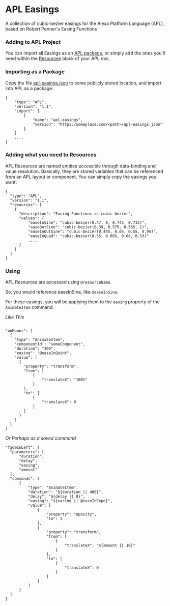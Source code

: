 # APL Easings

A collection of cubic-bezier easings for the Alexa Platform Language (APL), based on Robert Penner's Easing Functions

### Adding to APL Project

You can import all Easings as an [APL package](https://developer.amazon.com/pt-BR/docs/alexa/alexa-presentation-language/apl-package.html), or simply add the ones you'll need within the [Resources](https://developer.amazon.com/pt-BR/docs/alexa/alexa-presentation-language/apl-resources.html) block of your APL doc.


### Importing as a Package

Copy the file [apl-easings.json](https://github.com/stephenscaff/APL-Easings/apl-easings.json) to some publicly stored location, and import into APL as a package:

```
{
    "type": "APL",
    "version": "1.1",
    "import": [
        {
            "name": "apl-easings",
            "version": "https:/someplace.com/<path>/apl-easings.json"
        }
    ]
    ....
}
```

### Adding what you need to Resources
APL Resources are named entities accessible through data-binding and value resolution. Basically, they are stored variables that can be referenced from an APL layout or component. You can simply copy the easings you want:


```
{
  "type": "APL",
  "version": "1.1",
  "resources": [
    {
      "description": "Easing Functions as cubic-bezier",
      "values": {
          "easeInSine": "cubic-bezier(0.47, 0, 0.745, 0.715)",
          "easeOutSine": "cubic-bezier(0.39, 0.575, 0.565, 1)",
          "easeInOutSine": "cubic-bezier(0.445, 0.05, 0.55, 0.95)",
          "easeInQuad": "cubic-bezier(0.55, 0.085, 0.68, 0.53)"
          ....
      }
    }
  ]
}
```


### Using

APL Resources are accessed using `@resourceName`.

So, you would reference easeInSine, like `@easeInSine`.

For these easings, you will be applying them to the `easing` property of the `AnimateItem` command.

*Like This*
```

"onMount": [
  {
    "type": "AnimateItem",
    'componentId': "someComponent",
    "duration": "300",
    "easing": "@easeInQuint",
    "value": [
      {
        "property": "transform",
        "from": [
            {
                "translateX": "100%"
            }
        ],
        "to": [
            {
                "translateX": 0
            }
        ]
      }
    ]
  }
]
```

*Or Perhaps as a saved command*


```
"fadeInLeft": {
  "parameters": [
      "duration",
      "delay",
      "easing",
      "amount"
  ],
  "commands": [
      {
          "type": "AnimateItem",
          "duration": "${duration || 400}",
          "delay": "${delay || 0}",
          "easing": "${easing || @easeInExpo}",
          "value": [
              {
                  "property": "opacity",
                  "to": 1
              },
              {
                  "property": "transform",
                  "from": [
                      {
                          "translateX": "${amount || 10}"
                      }
                  ],
                  "to": [
                      {
                          "translateX": 0
                      }
                  ]
              }
          ]
      }
  ]
}
```
